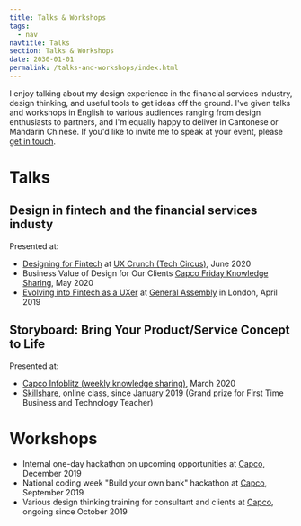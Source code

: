 ```yaml
---
title: Talks & Workshops
tags:
  - nav
navtitle: Talks
section: Talks & Workshops
date: 2030-01-01
permalink: /talks-and-workshops/index.html
---
```


I enjoy talking about my design experience in the financial services industry, design thinking, and useful tools to get ideas off the ground. I've given talks and workshops in English to various audiences ranging from design enthusiasts to partners, and I'm equally happy to deliver in Cantonese or Mandarin Chinese. If you'd like to invite me to speak at your event, please [get in touch](/contact).

# Talks
## Design in fintech and the financial services industy
Presented at: 
* <a href="https://www.bigmarker.com/tech-circus-tv/UX-Crunch-at-Home-Designing-for-Fintech" target="_blank">Designing for Fintech</a> at <a href="https://techcircus.io/future_events/ux-crunch/" target="_blank">UX Crunch (Tech Circus)</a>, June 2020
* Business Value of Design for Our Clients <a href="https://www.capco.com/?ref=christie" target="_blank">Capco Friday Knowledge Sharing</a>, May 2020
* <a href="https://www.eventbrite.co.uk/e/evolving-into-fintech-as-a-uxer-tickets-59760055936" target="_blank">Evolving into Fintech as a UXer</a> at <a href="https://generalassemb.ly/instructors/christie-lau/20165">General Assembly</a> in London, April 2019

## Storyboard: Bring Your Product/Service Concept to Life
Presented at: 
* <a href="https://www.linkedin.com/posts/jibran-ahmed_wearecapcodigital-covid19-stayabratabrhome-activity-6651439867823742976-iGKM" target="_blank"> Capco Infoblitz (weekly knowledge sharing)</a>, March 2020
* <a href="https://skl.sh/2TOE5Qc" target="_blank">Skillshare</a>, online class, since January 2019 (Grand prize for First Time Business and Technology Teacher)

# Workshops
* Internal one-day hackathon on upcoming opportunities at <a href="https://www.capco.com/?ref=christie" target="_blank">Capco</a>, December 2019 
* National coding week "Build your own bank" hackathon at <a href="https://www.capco.com/?ref=christie" target="_blank">Capco</a>, September 2019 
* Various design thinking training for consultant and clients at <a href="https://www.capco.com/?ref=christie" target="_blank">Capco</a>, ongoing since October 2019


<!--- write a blurb about the topic i'm talking about in under the title https://www.morganepeng.com/ --->